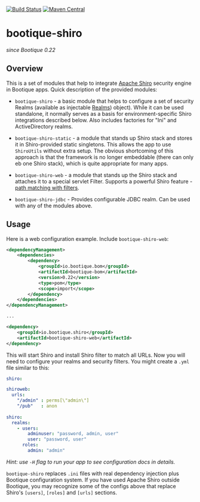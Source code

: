 [![Build Status](https://travis-ci.org/bootique/bootique-shiro.svg)](https://travis-ci.org/bootique/bootique-shiro)
[![Maven Central](https://maven-badges.herokuapp.com/maven-central/io.bootique.shiro/bootique-shiro/badge.svg)](https://maven-badges.herokuapp.com/maven-central/io.bootique.shiro/bootique-shiro/)

# bootique-shiro

_since Bootique 0.22_

## Overview

This is a set of modules that help to integrate [Apache Shiro](http://shiro.apache.org/) security engine in Bootique apps. 
Quick description of the provided modules:

* `bootique-shiro` - a basic module that helps to configure a set of security Realms (available as injectable 
[Realms](https://github.com/bootique/bootique-shiro/blob/master/bootique-shiro/src/main/java/io/bootique/shiro/realm/Realms.java))
object). While it can be used standalone, it normally serves as a basis for environment-specific Shiro integrations described
below. Also includes factories for "Ini" and ActiveDirectory realms.

* `bootique-shiro-static` - a module that stands up Shiro stack and stores it in Shiro-provided static singletons. This 
allows the app to use `ShiroUtils` without extra setup. The obvious shortcoming of this approach is that the framework 
is no longer embeddable (there can only eb one Shiro stack), which is quite appropriate for many apps.

* `bootique-shiro-web` - a module that stands up the Shiro stack and attaches it to a special servlet Filter. Supports
a powerful Shiro feature - [path matching with filters](https://shiro.apache.org/web.html#urls-).

* `bootique-shiro-jdbc` - Provides configurable JDBC realm. Can be used with any of the modules above.

## Usage

Here is a web configuration example. Include ```bootique-shiro-web```:
```xml
<dependencyManagement>
    <dependencies>
        <dependency>
            <groupId>io.bootique.bom</groupId>
            <artifactId>bootique-bom</artifactId>
            <version>0.22</version>
            <type>pom</type>
            <scope>import</scope>
        </dependency>
    </dependencies>
</dependencyManagement>

...

<dependency>
	<groupId>io.bootique.shiro</groupId>
	<artifactId>bootique-shiro-web</artifactId>
</dependency>
```
This will start Shiro and install Shiro filter to match all URLs. Now you will need to configure your realms and 
security filters. You might create a `.yml` file similar to this:

```yaml
shiro:

shiroweb:
  urls:
    "/admin" : perms[\"admin\"]
    "/pub"   : anon
    
shiro:
  realms:
    - users:
        adminuser: "password, admin, user"
        user: "password, user"
      roles:
        admin: "admin"
```

_Hint: use `-H` flag to run your app to see configuration docs in details._

`bootique-shiro` replaces `.ini` files with real dependency injection plus Bootique configuration system. If you 
have used Apache Shiro outside Bootique, you may recognize some of the configs above that replace Shiro's `[users]`,
`[roles]` and `[urls]` sections. 